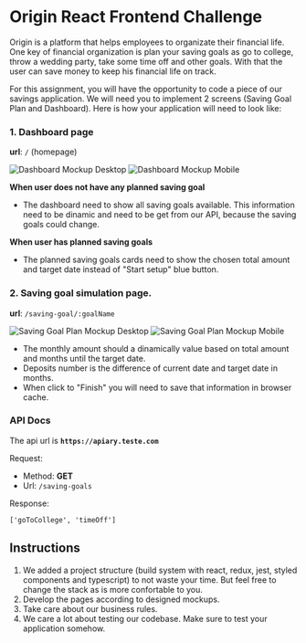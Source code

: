 # Origin React Frontend Challenge

Origin is a platform that helps employees to organizate their financial life. One key of financial organization is plan your saving goals as go to college, throw a wedding party, take some time off and other goals. With that the user can save money to keep his financial life on track.

For this assignment, you will have the opportunity to code a piece of our savings application. We will need you to implement 2 screens (Saving Goal Plan and Dashboard). Here is how your application will need to look like:

### 1. Dashboard page

**url**: `/` (homepage)

![Dashboard Mockup Desktop](https://raw.githubusercontent.com/OriginFinancial/frontend-take-home-assignment/master/mockups/dashboard-desk.png)
![Dashboard Mockup Mobile](https://raw.githubusercontent.com/OriginFinancial/frontend-take-home-assignment/master/mockups/dashboard-mobile.png)

**When user does not have any planned saving goal**

- The dashboard need to show all saving goals available. This information need to be dinamic and need to be get from our API, because the saving goals could change.

**When user has planned saving goals**

- The planned saving goals cards need to show the chosen total amount and target date instead of "Start setup" blue button.

### 2. Saving goal simulation page.

**url**: `/saving-goal/:goalName`

![Saving Goal Plan Mockup Desktop](https://raw.githubusercontent.com/OriginFinancial/frontend-take-home-assignment/master/mockups/dashboard-desk.png)
![Saving Goal Plan Mockup Mobile](https://raw.githubusercontent.com/OriginFinancial/frontend-take-home-assignment/master/mockups/dashboard-mobile.png)

- The monthly amount should a dinamically value based on total amount and months until the target date.
- Deposits number is the difference of current date and target date in months.
- When click to "Finish" you will need to save that information in browser cache.

### API Docs

The api url is **`https://apiary.teste.com`**

Request:

- Method: **GET**
- Url: `/saving-goals`

Response:

```
['goToCollege', 'timeOff']
```

## Instructions

1. We added a project structure (build system with react, redux, jest, styled components and typescript) to not waste your time. But feel free to change the stack as is more confortable to you.
2. Develop the pages according to designed mockups.
3. Take care about our business rules.
4. We care a lot about testing our codebase. Make sure to test your application somehow.
